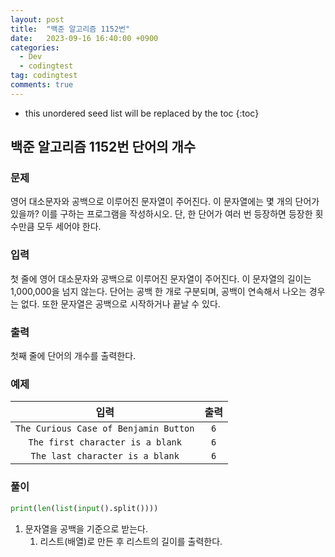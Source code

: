 ```yaml
---
layout: post
title:  "백준 알고리즘 1152번"
date:   2023-09-16 16:40:00 +0900
categories:
  - Dev
  - codingtest
tag: codingtest
comments: true
---
```


* this unordered seed list will be replaced by the toc
{:toc}

## 백준 알고리즘 1152번 단어의 개수

### 문제

영어 대소문자와 공백으로 이루어진 문자열이 주어진다. 이 문자열에는 몇 개의 단어가 있을까? 이를 구하는 프로그램을 작성하시오. 단, 한 단어가 여러 번 등장하면 등장한 횟수만큼 모두 세어야 한다.

### 입력

첫 줄에 영어 대소문자와 공백으로 이루어진 문자열이 주어진다. 이 문자열의 길이는 1,000,000을 넘지 않는다. 단어는 공백 한 개로 구분되며, 공백이 연속해서 나오는 경우는 없다. 또한 문자열은 공백으로 시작하거나 끝날 수 있다.

### 출력

첫째 줄에 단어의 개수를 출력한다.

### 예제

| 입력 | 출력 |
| :--: | :--: |
| `The Curious Case of Benjamin Button` | `6` |
| `The first character is a blank` | `6` |
| `The last character is a blank` | `6` |

### 풀이

```py
print(len(list(input().split())))
```

1. 문자열을 공백을 기준으로 받는다.
   1. 리스트(배열)로 만든 후 리스트의 길이를 출력한다.